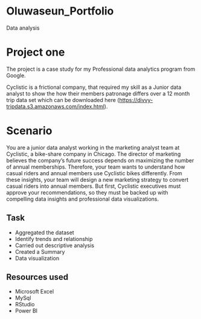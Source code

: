 # Oluwaseun_Portfolio
Data analysis

# Project one
The project is a case study for my Professional data analytics program from Google.

Cyclistic is a frictional company, that required my skill as a Junior data analyst to show the how their members patronage differs over a 12 month trip data set which can be downloaded here (https://divvy-tripdata.s3.amazonaws.com/index.html).

# Scenario
You are a junior data analyst working in the marketing analyst team at Cyclistic, a bike-share company in Chicago. The director of marketing believes the company’s future success depends on maximizing the number of annual memberships. Therefore, your team wants to understand how casual riders and annual members use Cyclistic bikes differently. 
From these insights, your team will design a new marketing strategy to convert casual riders into annual members. But first, Cyclistic executives must approve your recommendations, so they must be backed up with compelling data insights and professional data visualizations.

##  Task
* Aggregated the dataset 
* Identify trends and relationship
* Carried out descriptive analysis
* Created a Summary
* Data visualization


## Resources used
* Microsoft Excel
* MySql
* RStudio
* Power BI
